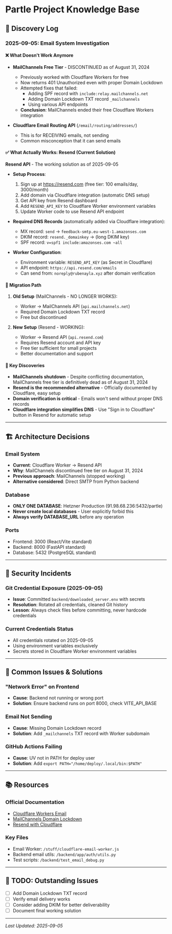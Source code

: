 # Partle Project Knowledge Base

## 📅 Discovery Log

### 2025-09-05: Email System Investigation

#### ❌ What Doesn't Work Anymore
- **MailChannels Free Tier** - DISCONTINUED as of August 31, 2024
  - Previously worked with Cloudflare Workers for free
  - Now returns 401 Unauthorized even with proper Domain Lockdown
  - Attempted fixes that failed:
    - Adding SPF record with `include:relay.mailchannels.net`
    - Adding Domain Lockdown TXT record `_mailchannels`
    - Using various API endpoints
  - **Conclusion**: MailChannels ended their free Cloudflare Workers integration

- **Cloudflare Email Routing API** (`/email/routing/addresses/`) 
  - This is for RECEIVING emails, not sending
  - Common misconception that it can send emails

#### ✅ What Actually Works: Resend (Current Solution)
**Resend API** - The working solution as of 2025-09-05
- **Setup Process**:
  1. Sign up at https://resend.com (free tier: 100 emails/day, 3000/month)
  2. Add domain via Cloudflare integration (automatic DNS setup)
  3. Get API key from Resend dashboard
  4. Add `RESEND_API_KEY` to Cloudflare Worker environment variables
  5. Update Worker code to use Resend API endpoint

- **Required DNS Records** (automatically added via Cloudflare integration):
  - MX record: `send` → `feedback-smtp.eu-west-1.amazonses.com`
  - DKIM record: `resend._domainkey` → (long DKIM key)
  - SPF record: `v=spf1 include:amazonses.com ~all`

- **Worker Configuration**:
  - Environment variable: `RESEND_API_KEY` (as Secret in Cloudflare)
  - API endpoint: `https://api.resend.com/emails`
  - Can send from: `noreply@rubenayla.xyz` after domain verification

#### 🔄 Migration Path
1. **Old Setup** (MailChannels - NO LONGER WORKS):
   - Worker → MailChannels API (`api.mailchannels.net`)
   - Required Domain Lockdown TXT record
   - Free but discontinued

2. **New Setup** (Resend - WORKING):
   - Worker → Resend API (`api.resend.com`)
   - Requires Resend account and API key
   - Free tier sufficient for small projects
   - Better documentation and support

#### 🔑 Key Discoveries
- **MailChannels shutdown** - Despite conflicting documentation, MailChannels free tier is definitively dead as of August 31, 2024
- **Resend is the recommended alternative** - Officially documented by Cloudflare, easy setup
- **Domain verification is critical** - Emails won't send without proper DNS records
- **Cloudflare integration simplifies DNS** - Use "Sign in to Cloudflare" button in Resend for automatic setup

---

## 🏗️ Architecture Decisions

### Email System  
- **Current**: Cloudflare Worker → Resend API
- **Why**: MailChannels discontinued free tier on August 31, 2024
- **Previous approach**: MailChannels (stopped working)
- **Alternative considered**: Direct SMTP from Python backend

### Database
- **ONLY ONE DATABASE**: Hetzner Production (91.98.68.236:5432/partle)
- **Never create local databases** - User explicitly forbid this
- **Always verify DATABASE_URL** before any operation

### Ports
- Frontend: 3000 (React/Vite standard)
- Backend: 8000 (FastAPI standard)  
- Database: 5432 (PostgreSQL standard)

---

## 🔐 Security Incidents

### Git Credential Exposure (2025-09-05)
- **Issue**: Committed `backend/downloaded_server.env` with secrets
- **Resolution**: Rotated all credentials, cleaned Git history
- **Lesson**: Always check files before committing, never hardcode credentials

### Current Credentials Status
- All credentials rotated on 2025-09-05
- Using environment variables exclusively
- Secrets stored in Cloudflare Worker environment variables

---

## 🐛 Common Issues & Solutions

### "Network Error" on Frontend
- **Cause**: Backend not running or wrong port
- **Solution**: Ensure backend runs on port 8000, check VITE_API_BASE

### Email Not Sending
- **Cause**: Missing Domain Lockdown record
- **Solution**: Add `_mailchannels` TXT record with Worker subdomain

### GitHub Actions Failing
- **Cause**: UV not in PATH for deploy user
- **Solution**: Add `export PATH="/home/deploy/.local/bin:$PATH"`

---

## 📚 Resources

### Official Documentation
- [Cloudflare Workers Email](https://developers.cloudflare.com/email-routing/email-workers/send-email-workers/)
- [MailChannels Domain Lockdown](https://support.mailchannels.com/hc/en-us/articles/16918954360845)
- [Resend with Cloudflare](https://resend.com/docs/send-with-cloudflare-workers)

### Key Files
- Email Worker: `/stuff/cloudflare-email-worker.js`
- Backend email utils: `/backend/app/auth/utils.py`
- Test scripts: `/backend/test_email_debug.py`

---

## 🎯 TODO: Outstanding Issues
- [ ] Add Domain Lockdown TXT record
- [ ] Verify email delivery works
- [ ] Consider adding DKIM for better deliverability
- [ ] Document final working solution

---

*Last Updated: 2025-09-05*